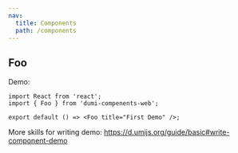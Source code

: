 ```yaml
---
nav:
  title: Components
  path: /components
---
```


## Foo

Demo:

```tsx
import React from 'react';
import { Foo } from 'dumi-compenents-web';

export default () => <Foo title="First Demo" />;
```

More skills for writing demo: https://d.umijs.org/guide/basic#write-component-demo
